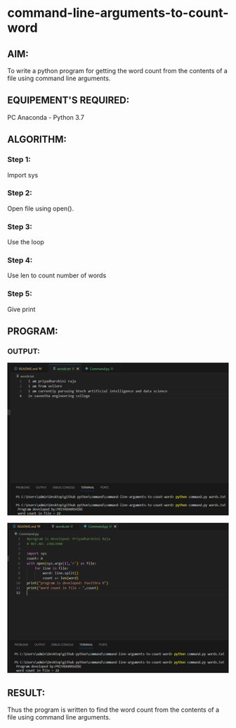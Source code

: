 # command-line-arguments-to-count-word
## AIM:
To write a python program for getting the word count from the contents of a file using command line arguments.
## EQUIPEMENT'S REQUIRED: 
PC
Anaconda - Python 3.7
## ALGORITHM: 
### Step 1:
Import sys

### Step 2: 
Open file using open().
 
### Step 3: 
Use the loop

### Step 4:  
Use len to count number of words

### Step 5:
Give print 

## PROGRAM:



### OUTPUT:
![output](<Screenshot 2024-01-02 221607.png>)

![output](<command 2 ss.png>)



## RESULT:
Thus the program is written to find the word count from the contents of a file using command line arguments.
